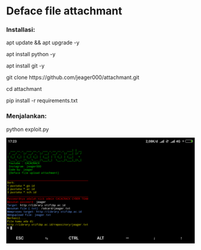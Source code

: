 <h1>Deface file attachmant</h1>
<h3>Installasi:</h3>
<p>apt update && apt upgrade -y</p>
<p>apt install python -y</p>
<p>apt install git -y</p>
<p>git clone https://github.com/jeager000/attachmant.git</p>
<p>cd attachmant</p>
<p>pip install -r requirements.txt</p>
<h3>Menjalankan:</h3>
<p>python exploit.py</p>
<img src="img/Screenshot_2019-12-21-17-23-28-977_com.termux.png">
